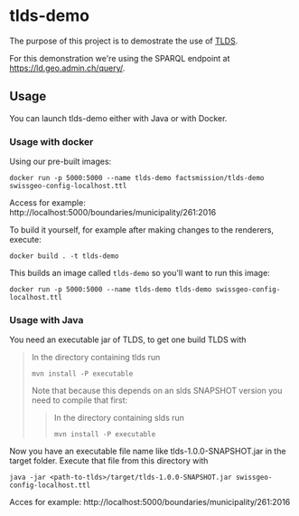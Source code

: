 # tlds-demo

The purpose of this project is to demostrate the use of [TLDS](https://github.com/linked-solutions/tlds).

For this demonstration we're using the SPARQL endpoint at https://ld.geo.admin.ch/query/.

## Usage

You can launch tlds-demo either with Java or with Docker.

### Usage with docker

Using our pre-built images:

    docker run -p 5000:5000 --name tlds-demo factsmission/tlds-demo swissgeo-config-localhost.ttl

Access for example: http://localhost:5000/boundaries/municipality/261:2016

To build it yourself, for example after making changes to the renderers, execute: 

    docker build . -t tlds-demo

This builds an image called `tlds-demo` so you'll want to run this image:

    docker run -p 5000:5000 --name tlds-demo tlds-demo swissgeo-config-localhost.ttl

### Usage with Java

You need an executable jar of TLDS, to get one build TLDS with

>In the directory containing tlds run
> ```
> mvn install -P executable
> ```
>
> Note that because this depends on an slds SNAPSHOT version you need to compile that first:
>
>> In the directory containing slds run
>> ```
>> mvn install -P executable
>> ```

Now you have an executable file name like tlds-1.0.0-SNAPSHOT.jar in the target folder. Execute that file from this directory with

```
java -jar <path-to-tlds>/target/tlds-1.0.0-SNAPSHOT.jar swissgeo-config-localhost.ttl
```

Acces for example: http://localhost:5000/boundaries/municipality/261:2016

